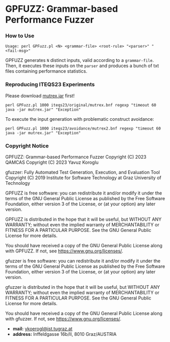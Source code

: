 # GPFUZZ: Grammar-based Performance Fuzzer

### How to Use

```
Usage: perl GPFuzz.pl <N> <grammar-file> <root-rule> "<parser>" "<fail-msg>"
```

GPFUZZ generates `N` distinct inputs, valid according to a `grammar-file`. Then, 
it executes these inputs on the `parser` and produces a bunch of txt files containing
performance statistics.

### Reproducing ITEQS23 Experiments

Please download [mutrex.jar][1] first!

```
perl GPFuzz.pl 1000 iteqs23/original/mutrex.bnf regexp "timeout 60 java -jar mutrex.jar" "Exception"
```

To execute the input generation with problematic construct avoidance:

```
perl GPFuzz.pl 1000 iteqs23/avoidance/mutrex2.bnf regexp "timeout 60 java -jar mutrex.jar" "Exception"
```

### Copyright Notice

GPFUZZ: Grammar-based Performance Fuzzer
Copyright (C) 2023 QAMCAS
Copyright (C) 2023 Yavuz Koroglu

gfuzzer: Fully Automated Test Generation, Execution, and Evaluation Tool
Copyright (C) 2019 Institute for Software Technology at Graz University of Technology

GPFUZZ is free software: you can redistribute it and/or modify
it under the terms of the GNU General Public License as published by
the Free Software Foundation, either version 3 of the License, or
(at your option) any later version.

GPFUZZ is distributed in the hope that it will be useful,
but WITHOUT ANY WARRANTY; without even the implied warranty of
MERCHANTABILITY or FITNESS FOR A PARTICULAR PURPOSE.  See the
GNU General Public License for more details.

You should have received a copy of the GNU General Public License
along with GPFUZZ. If not, see <https://www.gnu.org/licenses/>.

gfuzzer is free software: you can redistribute it and/or modify
it under the terms of the GNU General Public License as published by
the Free Software Foundation, either version 3 of the License, or
(at your option) any later version.

gfuzzer is distributed in the hope that it will be useful,
but WITHOUT ANY WARRANTY; without even the implied warranty of
MERCHANTABILITY or FITNESS FOR A PARTICULAR PURPOSE.  See the
GNU General Public License for more details.

You should have received a copy of the GNU General Public License
along with gfuzzer. If not, see <https://www.gnu.org/licenses/>.

* **mail:** ykoerogl@ist.tugraz.at
* **address:** Inffeldgasse 16b/II, 8010 Graz/AUSTRIA

[1]: https://github.com/fmselab/mutrex/raw/master/mutrex.cli/mutrex.jar

